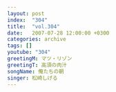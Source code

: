 ```yaml
---
layout: post
index:  "304"
title:  "vol.304"
date:   2007-07-28 12:00:00 +0300
categories: archive
tags: []
youtube: "304"
greetingM: マツ・リゾン
greetingT: 高須の肉汁
songName: 俺たちの朝
singer: 松崎しげる
---
```

